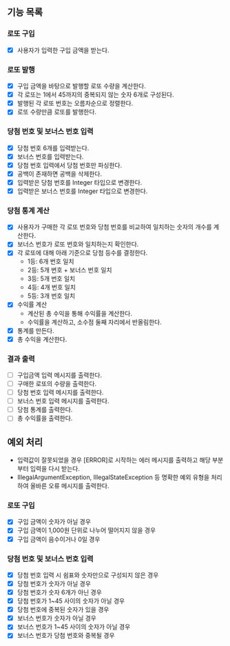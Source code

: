 ## 기능 목록
### 로또 구입 
- [x] 사용자가 입력한 구입 금액을 받는다.  

### 로또 발행 
- [x] 구입 금액을 바탕으로 발행할 로또 수량을 계산한다. 
- [x] 각 로또는 1에서 45까지의 중복되지 않는 숫자 6개로 구성된다. 
- [x] 발행된 각 로또 번호는 오름차순으로 정렬한다.  
- [x] 로또 수량만큼 로또를 발행한다.  

### 당첨 번호 및 보너스 번호 입력
- [x] 당첨 번호 6개를 입력받는다.
- [x] 보너스 번호를 입력받는다.  
- [x] 당첨 번호 입력에서 당첨 번호만 파싱한다.
- [x] 공백이 존재하면 공백을 삭제한다.
- [x] 입력받은 당첨 번호를 Integer 타입으로 변경한다.
- [x] 입력받은 보너스 번호를 Integer 타입으로 변경한다.

### 당첨 통계 계산
- [x] 사용자가 구매한 각 로또 번호와 당첨 번호를 비교하여 일치하는 숫자의 개수를 계산한다.
- [x] 보너스 번호가 로또 번호와 일치하는지 확인한다.
- [x] 각 로또에 대해 아래 기준으로 당첨 등수를 결정한다.
  - 1등: 6개 번호 일치
  - 2등: 5개 번호 + 보너스 번호 일치
  - 3등: 5개 번호 일치
  - 4등: 4개 번호 일치
  - 5등: 3개 번호 일치
- [x] 수익률 계산
  - 계산된 총 수익을 통해 수익률을 계산한다.
  - 수익률을 계산하고, 소수점 둘째 자리에서 반올림한다.
- [x] 통계를 만든다.
- [x] 총 수익을 계산한다.

### 결과 출력
- [ ] 구입금액 입력 메시지를 출력한다.
- [ ] 구매한 로또의 수량을 출력한다.
- [ ] 당첨 번호 입력 메시지를 출력한다.
- [ ] 보너스 번호 입력 메시지를 출력한다.
- [ ] 당첨 통계를 출력한다.
- [ ] 총 수익률을 출력한다.  

## 예외 처리
- 입력값이 잘못되었을 경우 [ERROR]로 시작하는 에러 메시지를 출력하고 해당 부분부터 입력을 다시 받는다.
- IllegalArgumentException, IllegalStateException 등 명확한 예외 유형을 처리하여 올바른 오류 메시지를 출력한다.  

### 로또 구입
- [x] 구입 금액이 숫자가 아닐 경우
- [x] 구입 금액이 1,000원 단위로 나누어 떨어지지 않을 경우
- [x] 구입 금액이 음수이거나 0일 경우
### 당첨 번호 및 보너스 번호 입력
- [x] 당첨 번호 입력 시 쉼표와 숫자만으로 구성되지 않은 경우
- [x] 당첨 번호가 숫자가 아닐 경우
- [x] 당첨 번호가 숫자 6개가 아닌 경우
- [x] 당첨 번호가 1~45 사이의 숫자가 아닐 경우
- [x] 당첨 번호에 중복된 숫자가 있을 경우
- [x] 보너스 번호가 숫자가 아닐 경우
- [x] 보너스 번호가 1~45 사이의 숫자가 아닐 경우
- [x] 보너스 번호가 당첨 번호와 중복될 경우
